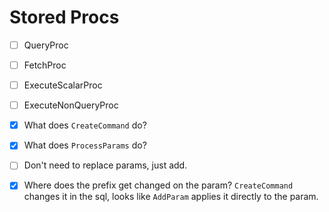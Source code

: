 # Stored Procs

- [ ] QueryProc
- [ ] FetchProc
- [ ] ExecuteScalarProc
- [ ] ExecuteNonQueryProc



- [x] What does `CreateCommand` do?
- [x] What does `ProcessParams` do?
- [ ] Don't need to replace params, just add.
- [x] Where does the prefix get changed on the param? `CreateCommand` changes it in the sql, looks like `AddParam` applies it directly to the param.